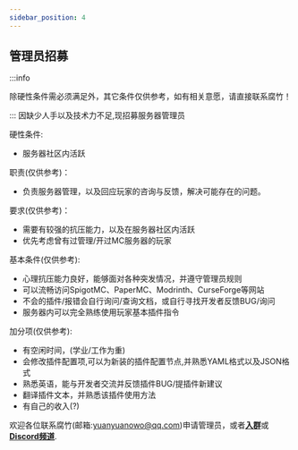 ```yaml
---
sidebar_position: 4
---
```

## 管理员招募
:::info

除硬性条件需必须满足外，其它条件仅供参考，如有相关意愿，请直接联系腐竹！

:::
因缺少人手以及技术力不足,现招募服务器管理员  

硬性条件:

* 服务器社区内活跃

职责(仅供参考)：

* 负责服务器管理，以及回应玩家的咨询与反馈，解决可能存在的问题。

要求(仅供参考)：

* 需要有较强的抗压能力，以及在服务器社区内活跃
* 优先考虑曾有过管理/开过MC服务器的玩家

基本条件(仅供参考):  

* 心理抗压能力良好，能够面对各种突发情况，并遵守管理员规则
* 可以流畅访问SpigotMC、PaperMC、Modrinth、CurseForge等网站
* 不会的插件/报错会自行询问/查询文档，或自行寻找开发者反馈BUG/询问
* 服务器内可以完全熟练使用玩家基本插件指令

加分项(仅供参考):

* 有空闲时间，(学业/工作为重)
* 会修改插件配置项,可以为新装的插件配置节点,并熟悉YAML格式以及JSON格式
* 熟悉英语，能与开发者交流并反馈插件BUG/提插件新建议
* 翻译插件文本，并熟悉该插件使用方法
* 有自己的收入(?)

欢迎各位联系腐竹(邮箱:yuanyuanowo@qq.com)申请管理员，或者[**入群**](https://jq.qq.com/?_wv=1027&k=ZHIBqXTe)或[**Discord频道**](https://discord.gg/8xH2a3vbnH).
